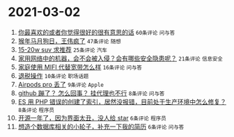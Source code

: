 # 2021-03-02

1. [你最喜欢的或者你觉得很好的很有意思的话](https://www.v2ex.com/t/757491) `60条评论` `问与答`
1. [猴年马月狗日，王伟疯了](https://www.v2ex.com/t/757489) `47条评论` `随想`
1. [15-20w suv 求推荐](https://www.v2ex.com/t/757499) `25条评论` `汽车`
1. [家用网络中的机器，会不会被入侵？会有哪些安全隐患呢？](https://www.v2ex.com/t/757503) `21条评论` `信息安全`
1. [家庭使用 MIFI 代替宽带怎么样](https://www.v2ex.com/t/757492) `16条评论` `问与答`
1. [退税操作](https://www.v2ex.com/t/757505) `10条评论` `职场话题`
1. [Airpods pro 丢了](https://www.v2ex.com/t/757518) `9条评论` `Apple`
1. [github 蹦了？ 怎么回事？ 挂代理也不行](https://www.v2ex.com/t/757511) `8条评论` `问与答`
1. [ES 用 PHP 错误的创建了索引，居然没报错，目前处于生产环境中怎么修复？](https://www.v2ex.com/t/757494) `8条评论` `程序员`
1. [开源一年了，因为界面太丑，没人给 star](https://www.v2ex.com/t/757516) `6条评论` `程序员`
1. [想造个数据库相关的小轮子，补充一下我的简历](https://www.v2ex.com/t/757497) `6条评论` `问与答`
